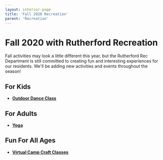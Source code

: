 ```yaml
---
layout: interior-page
title: 'Fall 2020 Recreation'
parent: 'Recreation'
---
```

# Fall 2020 with Rutherford Recreation

Fall activities may look a little different this year, but the Rutherford Rec Department is still committed to creating fun and interesting experiences for our residents. 
We'll be adding new activities and events throughout the season!

## For Kids

* [**Outdoor Dance Class**](../2020/08/14/outdoor-dance/)


## For Adults

* [**Yoga**](../2020/06/30/adult-yoga/)


## Fun For All Ages

* [**Virtual Camp Craft Classes**](../2020/06/25/virtual-craft-classes/)
